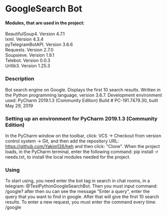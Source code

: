# GoogleSearch Bot
#### Modules, that are used in the project:
  BeautifulSoup4. Version 4.7.1  
  lxml. Version 4.3.4  
  pyTelegramBotAPI. Version 3.6.6  
  Requests. Version 2.7.0  
  Soupsieve. Version 1.9.1  
  Telebot. Version 0.0.3  
  Urllib3. Version 1.25.3  

### Description
Bot search engine on Google. Displays the first 10 search results. Written in the Python programming language, version 3.6.7. Development environment used: PyCharm 2019.1.3 (Community Edition) Build # PC-191.7479.30, built May 29, 2019

### Setting up an environment for PyCharm 2019.1.3 (Community Edition)
In the PyCharm window on the toolbar, click: VCS -> Checkout from version control system -> Git, and then add the repository URL: https://github.com/Yakim126/heh and then click: "Clone". When the project loads, in the PyCharm terminal, enter the following command: pip install -r needs.txt, to install the local modules needed for the project.

### Using
To start using, you need enter the bot tag in search in chat rooms, in a telegram: @TestPythonGoogleSearchBot. Then you must input command: /google? after then ou can see the message "Enter a query", enter the query that you want to find in google. After that will give the first 10 search results. To enter a new request, you must enter the command every time: /google
